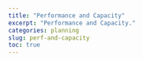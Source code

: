```yaml
---
title: "Performance and Capacity"
excerpt: "Performance and Capacity."
categories: planning
slug: perf-and-capacity
toc: true
---
```

